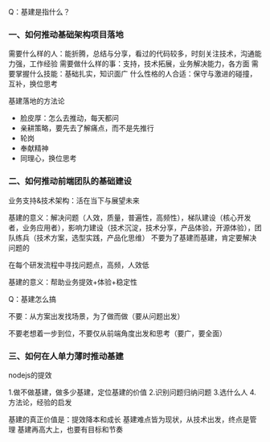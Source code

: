 Q：基建是指什么？

### 一、如何推动基础架构项目落地

需要什么样的人：能折腾，总结与分享，看过的代码较多，时刻关注技术，沟通能力强，工作经验
需要做什么样的事：支持，技术拓展，业务解决能力，各方面
需要掌握什么技能：基础扎实，知识面广
什么性格的人合适：保守与激进的碰撞，互补，换位思考

基建落地的方法论
- 脸皮厚：怎么去推动，每天都问
- 亲耕策略，要先去了解痛点，而不是先推行
- 轮岗
- 奉献精神
- 同理心，换位思考 

### 二、如何推动前端团队的基础建设

业务支持&技术架构：活在当下与展望未来

基建的意义：解决问题（人效，质量，普遍性，高频性），梯队建设（核心开发者，业务应用者），影响力建设（技术沉淀，技术分享，产品体验，开源体验），团队练兵（技术方案，选型实践，产品化思维）
不要为了基建而基建，肯定要解决问题的

在每个研发流程中寻找问题点，高频，人效低

基建的意义：帮助业务提效+体验+稳定性

Q：基建怎么搞

不要：从方案出发找场景，为了做而做（要从问题出发）

不要老想着一步到位，不要仅从前端角度出发和思考（要广，要全面）

### 三、如何在人单力薄时推动基建

nodejs的提效

1.做不做基建，做多少基建，定位基建的价值
2.识别问题归纳问题
3.选什么人
4.方法论，经验的启发


基建的真正价值是：提效降本和成长
基建难点皆为现状，从技术出发，终点是管理
基建再高大上，也要有目标和节奏
